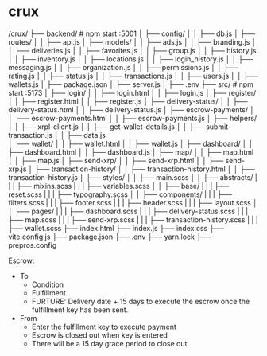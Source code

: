 # crux

/crux/
├── backend/                          # npm start :5001
│   ├── config/
│   │   ├── db.js
│   ├── routes/
│   │   ├── api.js
│   ├── models/
│   │   ├── ads.js
│   │   ├── branding.js
│   │   ├── deliveries.js
│   │   ├── favorites.js
│   │   ├── group.js
│   │   ├── history.js
│   │   ├── inventory.js
│   │   ├── locations.js
│   │   ├── login_history.js
│   │   ├── messaging.js
│   │   ├── organization.js
│   │   ├── permissions.js
│   │   ├── rating.js
│   │   ├── status.js
│   │   ├── transactions.js
│   │   ├── users.js
│   │   ├── wallets.js
│   ├── package.json
│   ├── server.js
│   ├── .env
├── src/                            # npm start :5173
│   ├── login/
│   │   ├── login.html
│   │   ├── login.js
│   ├── register/
│   │   ├── register.html
│   │   ├── register.js
│   ├── delivery-status/
│   │   ├── delivery-status.html
│   │   ├── delivery-status.js
│   ├── escrow-payments/
│   │   ├── escrow-payments.html
│   │   ├── escrow-payments.js
│   ├── helpers/
│   │   ├── xrpl-client.js
│   │   ├── get-wallet-details.js
│   │   ├── submit-transaction.js
│   │   ├── data.js             
│   ├── wallet/
│   │   ├── wallet.html
│   │   ├── wallet.js
│   ├── dashboard/
│   │   ├── dashboard.html
│   │   ├── dashboard.js
│   ├── map/
│   │   ├── map.html
│   │   ├── map.js
│   ├── send-xrp/
│   │   ├── send-xrp.html
│   │   ├── send-xrp.js
│   ├── transaction-history/
│   │   ├── transaction-history.html
│   │   ├── transaction-history.js
│   ├── styles/
│   │   ├── main.scss
│   │   ├── abstracts/
|   |   |   ├── mixins.scss
|   |   |   ├── variables.scss
│   │   ├── base/
|   |   |   ├── reset.scss
|   |   |   ├── typography.scss
│   │   ├── components/
|   |   |   ├── filters.scss
|   |   |   ├── footer.scss
|   |   |   ├── header.scss
|   |   |   ├── layout.scss
│   │   ├── pages/
|   |   |   ├── dashboard.scss
|   |   |   ├── delivery-status.scss
|   |   |   ├── map.scss
|   |   |   ├── send-xrp.scss
|   |   |   ├── transaction-history.scss
|   |   |   ├── wallet.scss
├── index.html
├── index.js
├── index.css
├── vite.config.js
├── package.json
├── .env
├── yarn.lock
├── prepros.config


Escrow:
- To
    - Condition
    - Fulfillment
    - FURTURE: Delivery date + 15 days to execute the escrow once the fulfillment key has been sent.
- From
    - Enter the fulfillment key to execute payment
    - Escrow is closed out when key is entered
    - There will be a 15 day grace period to close out